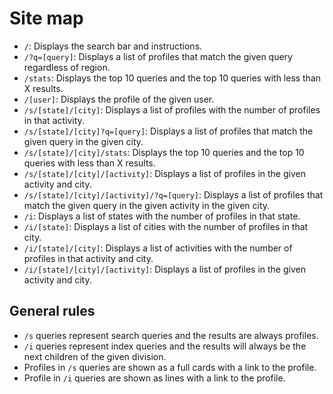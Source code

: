 Site map
===

- `/`: Displays the search bar and instructions.
- `/?q=[query]`: Displays a list of profiles that match the given query regardless of region.
- `/stats`: Displays the top 10 queries and the top 10 queries with less than X results.
- `/[user]`: Displays the profile of the given user.
- `/s/[state]/[city]`: Displays a list of profiles with the number of profiles in that activity.
- `/s/[state]/[city]?q=[query]`: Displays a list of profiles that match the given query in the given city.
- `/s/[state]/[city]/stats`: Displays the top 10 queries and the top 10 queries with less than X results.
- `/s/[state]/[city]/[activity]`: Displays a list of profiles in the given activity and city.
- `/s/[state]/[city]/[activity]/?q=[query]`: Displays a list of profiles that match the given query in the given activity in the given city.
- `/i`: Displays a list of states with the number of profiles in that state.
- `/i/[state]`: Displays a list of cities with the number of profiles in that city.
- `/i/[state]/[city]`: Displays a list of activities  with the number of profiles in that activity and city.
- `/i/[state]/[city]/[activity]`: Displays a list of profiles  in the given activity and city.

General rules
---

- `/s` queries represent search queries and the results are always profiles.
- `/i` queries represent index queries and the results will always be the next children of the given division.
- Profiles in `/s` queries are shown as a full cards with a link to the profile.
- Profile in `/i` queries are shown as lines with a link to the profile.